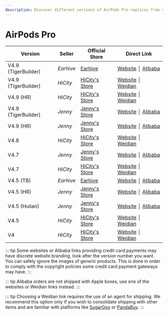 ```yaml
---
description: Discover different versions of AirPods Pro replicas from various sellers. Find official stores and direct links to purchase AirPods Pro replicas.
---
```


# AirPods Pro

| Version             | Seller    | Official Store                                                                                      | Direct Link                               |
|---------------------|-----------|-----------------------------------------------------------------------------------------------------|-------------------------------------------|
| V4.9 (TigerBuilder) | *Earhive* | [Earhive](https://earhive.com)                                                                      | [Website](https://airreps.link/earhive) │ [Alibaba](https://airreps.link/earhiveab)     |
| V4.9 (TigerBuilder) | *HiCity*  | [HiCity's Store](https://hicitypods.com)                                                            | [Website](https://airreps.link/hcv49tb) │ [Weidian](https://airreps.link/hicityw)    |
| V4.9 (HR)           | *HiCity*  | [HiCity's Store](https://hicitypods.com)                                                            | [Website](https://airreps.link/hcv49hr) │ [Weidian](https://airreps.link/hicityw)    |
| V4.9 (TigerBuilder) | *Jenny*   | [Jenny's Store](https://jenny.airreps.info)                                                         | [Website](https://airreps.info/jenny) │ [Alibaba](https://airreps.link/jennyab)     |
| V4.9 (HR)           | *Jenny*   | [Jenny's Store](https://jenny.airreps.info)                                                         | [Website](https://airreps.info/jenny) │ [Alibaba](https://airreps.link/jennyab)     |
| V4.8                | *HiCity*  | [HiCity's Store](https://hicitypods.com)                                                            | [Website](https://airreps.link/hcv48) │ [Weidian](https://airreps.link/hicityw)      |
| V4.7                | *Jenny*   | [Jenny's Store](https://jenny.airreps.info)                                                         | [Website](https://airreps.info/jenny) │ [Alibaba](https://airreps.link/jennyab)     |
| V4.7                | *HiCity*  | [HiCity's Store](https://hicitypods.com)                                                            | [Website](https://airreps.link/hcv47) │ [Weidian](https://airreps.link/hicityw)      |
| V4.5 (TB)           | *Earhive* | [Earhive](https://earhive.com)                                                                      | [Website](https://airreps.link/earhive) │ [Alibaba](https://airreps.link/earhiveab)     |
| V4.5 (HR)           | *Jenny*   | [Jenny's Store](https://jenny.airreps.info)                                                         | [Website](https://airreps.info/jenny) │ [Alibaba](https://airreps.link/jennyab)     |
| V4.5 (Hulian)       | *Jenny*   | [Jenny's Store](https://jenny.airreps.info)                                                         | [Website](https://airreps.info/jenny) │ [Alibaba](https://airreps.link/jennyab)     |
| V4.5                | *HiCity*  | [HiCity's Store](https://hicitypods.com)                                                            | [Website](https://airreps.link/hcv45d) │ [Weidian](https://airreps.link/hicityw)     |
| V4                  | *HiCity*  | [HiCity's Store](https://hicitypods.com)                                                            | [Website](https://airreps.link/hcv4blued) │ [Weidian](https://airreps.link/hicityw)  |


::: tip
Some websites or Alibaba links providing credit card payments may have discrete website branding, look after the version number you want. You can safely ignore the images of generic products. This is done in order to comply with the copyright policies some credit card payment gateways may have. 
:::

::: tip
Alibaba orders are not shipped with Apple boxes, use one of the websites or Weidian links instead.
:::


::: tip
Choosing a Weidian link requires the use of an agent for shipping. We recommend this option only if you wish to consolidate shipping with other items and are familiar with platforms like [SugarGoo](https://airreps.link/sugargoo) or [PandaBuy](https://airreps.link/pandabuy).
:::
